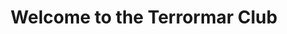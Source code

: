 ---
title : "Welcome to the Terrormar Club"
# full screen navigation
first_name : "Terrormar"
last_name : "Club"
bg_image : "images/slider/Alderney1.jpg"
# animated text loop
occupations:
- "Du pain .."
- "Du vin .."
- "Du boursin."

# slider background image loop
slider_images:
# - "images/slider/Alderney1.jpg"
# - "images/slider/Alderney2.jpg"
# - "images/slider/Alderney3.jpg"
- "images/slider/Alderney5.jpg"
- "images/slider/Alderney6.jpg"
- "images/slider/Alderney7.jpg"
# - "images/slider/Alderney8.jpg"
# - "images/slider/Alderney9.jpg"
# - "images/slider/Alderney10.jpg"
- "images/slider/Alderney11.jpg"
- "images/slider/Alderney12.jpg"
- "images/slider/Alderney13.jpg"
- "images/slider/Alderney14.jpg"
- "images/slider/Alderney15.jpg"
- "images/slider/Alderney16.jpg"
- "images/slider/Alderney17.jpg"
# - "images/slider/Alderney18.jpg"
- "images/slider/Alderney19.jpg"
# - "images/slider/Alderney20.jpg"
# - "images/slider/Alderney21.jpg"
- "images/slider/Alderney22.jpg"
# - "images/slider/Alderney23.jpg"
- "images/slider/Alderney24.jpg"
# - "images/slider/Alderney25.jpg"
# - "images/slider/Alderney26.jpg"
- "images/slider/Alderney27.jpg"
# - "images/slider/Alderney28.jpg"
# - "images/slider/Alderney29.jpg"
- "images/slider/Alderney30.jpg"
- "images/slider/Alderney31.jpg"
- "images/slider/Alderney32.jpg"
- "images/slider/Alderney33.jpg"
- "images/slider/Alderney34.jpg"
- "images/slider/Alderney35.jpg"
# - "images/slider/Alderney36.jpg"
- "images/slider/Alderney37.jpg"
# - "images/slider/Alderney38.jpg"
- "images/slider/Alderney39.jpg"
# - "images/slider/Alderney40.jpg"
- "images/slider/Alderney41.jpg"
- "images/slider/Alderney42.jpg"
# - "images/slider/Alderney43.jpg"
- "images/slider/Alderney44.jpg"
# - "images/slider/Alderney45.jpg"
# - "images/slider/Alderney46.jpg"
# - "images/slider/Alderney47.jpg"
- "images/slider/Alderney48.jpg"
- "images/slider/Alderney49.jpg"
- "images/slider/Alderney50.jpg"
- "images/slider/Alderney51.jpg"
- "images/slider/Alderney52.jpg"
- "images/slider/Alderney53.jpg"
- "images/slider/Alderney54.jpg"
- "images/slider/Alderney55.jpg"
- "images/slider/Alderney56.jpg"
- "images/slider/Alderney57.jpg"
- "images/slider/Alderney58.jpg"
# - "images/slider/Alderney59.jpg"
# - "images/slider/Alderney60.jpg"
- "images/slider/Alderney61.jpg"
- "images/slider/Alderney62.jpg"
- "images/slider/Alderney63.jpg"
- "images/slider/Alderney64.jpg"
- "images/slider/Alderney65.jpg"
- "images/slider/Alderney66.jpg"
- "images/slider/Alderney67.jpg"
- "images/slider/Alderney68.jpg"
- "images/slider/Alderney69.jpg"
- "images/slider/Alderney70.jpg"
- "images/slider/Alderney71.jpg"
- "images/slider/Alderney72.jpg"
- "images/slider/Alderney73.jpg"
- "images/slider/Alderney74.jpg"
- "images/slider/Alderney75.jpg"
- "images/slider/Alderney76.jpg"

# button
button:
  enable : true
  label : "CONTACT US"
  link : "#contact"


# custom style
custom_class: "" 
custom_attributes: "" 
custom_css: ""

---